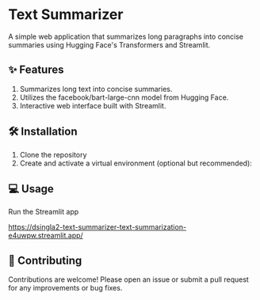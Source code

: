 # Text Summarizer
A simple web application that summarizes long paragraphs into concise summaries using Hugging Face's Transformers and Streamlit.
## ✨ Features
1. Summarizes long text into concise summaries.
2. Utilizes the facebook/bart-large-cnn model from Hugging Face.
3. Interactive web interface built with Streamlit.
## 🛠️ Installation
1. Clone the repository
2. Create and activate a virtual environment (optional but recommended):
## 💻 Usage
Run the Streamlit app

https://dsingla2-text-summarizer-text-summarization-e4uwpw.streamlit.app/


## 🤝 Contributing
Contributions are welcome! Please open an issue or submit a pull request for any improvements or bug fixes.


